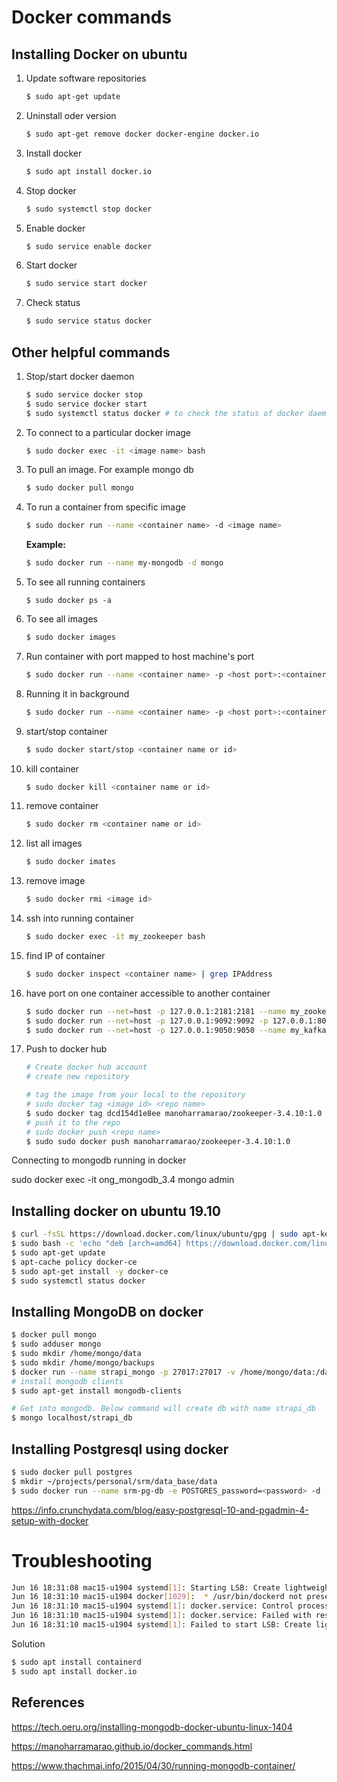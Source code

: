 # Docker commands

## Installing Docker on ubuntu

1. Update software repositories

   ```bash
   $ sudo apt-get update
   ```

2. Uninstall oder version

   ```bash
   $ sudo apt-get remove docker docker-engine docker.io
   ```

3. Install docker

   ```bash
   $ sudo apt install docker.io
   ```

4. Stop docker

   ```bash
   $ sudo systemctl stop docker
   ```

5. Enable docker

   ```bash
   $ sudo service enable docker
   ```

6. Start docker

   ```bash
   $ sudo service start docker
   ```

7. Check status

   ```bash
   $ sudo service status docker
   ```

## Other helpful commands

1. Stop/start docker daemon

    ```bash
    $ sudo service docker stop
    $ sudo service docker start
    $ sudo systemctl status docker # to check the status of docker daemon
    ```

2. To connect to a particular docker image

    ```bash
    $ sudo docker exec -it <image name> bash
    ```

3. To pull an image. For example mongo db

    ```bash
    $ sudo docker pull mongo
    ```

4. To run a container from specific image

    ```bash
    $ sudo docker run --name <container name> -d <image name>
    ```
    **Example:**

    ```bash
    $ sudo docker run --name my-mongodb -d mongo
    ```

5. To see all running containers

    ```
    $ sudo docker ps -a
    ```

6. To see all images

    ```bash
    $ sudo docker images
    ```

7. Run container with port mapped to host machine's port

    ```bash
    $ sudo docker run --name <container name> -p <host port>:<container port> -d <image name>
    ```

8. Running it in background

    ```bash
    $ sudo docker run --name <container name> -p <host port>:<container port> -d <image name>
    ```

9. start/stop container

    ```bash
    $ sudo docker start/stop <container name or id>
    ```

10. kill container

    ```bash
    $ sudo docker kill <container name or id>
    ```

11. remove container

    ```bash
    $ sudo docker rm <container name or id>
    ```

12. list all images

    ```bash
    $ sudo docker imates
    ```

13. remove image

    ```bash
    $ sudo docker rmi <image id>
    ```

14. ssh into running container

    ```bash
    $ sudo docker exec -it my_zookeeper bash
    ```

15. find IP of container

    ```bash
    $ sudo docker inspect <container name> | grep IPAddress
    ```

16. have port on one container accessible to another container

    ```bash
    $ sudo docker run --net=host -p 127.0.0.1:2181:2181 --name my_zookeeper -d dcd154d1e8ee
    $ sudo docker run --net=host -p 127.0.0.1:9092:9092 -p 127.0.0.1:8004:8004 --name my_kafka -d 6f0cdab3b486
    $ sudo docker run --net=host -p 127.0.0.1:9050:9050 --name my_kafka_manager -d ab3009e31c45
    ```

17. Push to docker hub

    ```bash
    # Create docker hub account
    # create new repository

    # tag the image from your local to the repository
    # sudo docker tag <image id> <repo name>
    $ sudo docker tag dcd154d1e8ee manoharramarao/zookeeper-3.4.10:1.0
    # push it to the repo
    # sudo docker push <repo name>
    $ sudo sudo docker push manoharramarao/zookeeper-3.4.10:1.0
    ```




Connecting to mongodb running in docker

sudo docker exec -it ong_mongodb_3.4 mongo admin



## Installing docker on ubuntu 19.10

```bash
$ curl -fsSL https://download.docker.com/linux/ubuntu/gpg | sudo apt-key add -
$ sudo bash -c 'echo "deb [arch=amd64] https://download.docker.com/linux/ubuntu disco stable" > /etc/apt/sources.list.d/docker-ce.list'
$ sudo apt-get update
$ apt-cache policy docker-ce
$ sudo apt-get install -y docker-ce
$ sudo systemctl status docker
```



## Installing MongoDB on docker

```bash
$ docker pull mongo
$ sudo adduser mongo
$ sudo mkdir /home/mongo/data
$ sudo mkdir /home/mongo/backups
$ docker run --name strapi_mongo -p 27017:27017 -v /home/mongo/data:/data/db -v /home/mongo/backups:/backups -d mongo
# install mongodb clients
$ sudo apt-get install mongodb-clients

# Get into mongodb. Below command will create db with name strapi_db
$ mongo localhost/strapi_db

```



## Installing Postgresql using docker

```bash
$ sudo docker pull postgres
$ mkdir ~/projects/personal/srm/data_base/data
$ sudo docker run --name srm-pg-db -e POSTGRES_password=<password> -d -p 5432:5432 -v ~/projects/personal/srm/data_base/data:/var/lib/postgresql/data postgres:latest
```

<https://info.crunchydata.com/blog/easy-postgresql-10-and-pgadmin-4-setup-with-docker>



# Troubleshooting

```bash
Jun 16 18:31:08 mac15-u1904 systemd[1]: Starting LSB: Create lightweight, portable, self-sufficient containers....
Jun 16 18:31:10 mac15-u1904 docker[1029]:  * /usr/bin/dockerd not present or not executable
Jun 16 18:31:10 mac15-u1904 systemd[1]: docker.service: Control process exited, code=exited, status=1/FAILURE
Jun 16 18:31:10 mac15-u1904 systemd[1]: docker.service: Failed with result 'exit-code'.
Jun 16 18:31:10 mac15-u1904 systemd[1]: Failed to start LSB: Create lightweight, portable, self-sufficient containers..

```

Solution

```bash
$ sudo apt install containerd
$ sudo apt install docker.io
```





## References

<https://tech.oeru.org/installing-mongodb-docker-ubuntu-linux-1404>

<https://manoharramarao.github.io/docker_commands.html>

<https://www.thachmai.info/2015/04/30/running-mongodb-container/>

